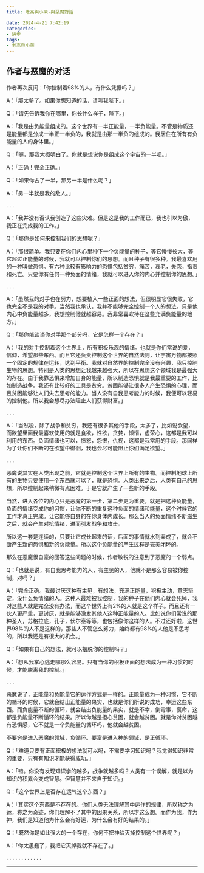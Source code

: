 ```yaml
---
title: 老高與小茉-與惡魔對話

date: 2024-4-21 7:42:19
categories: 
- 进步
tags:
- 老高與小茉
---
```


作者与恶魔的对话
---

作者再次反问：「你控制着98%的人，有什么凭据吗？」

A：「那太多了。如果你想知道的话，请叫我陛下。」

Q：「请先告诉我你在哪里，你长什么样子，陛下。」

A：「我是由负能量组成的。这个世界有一半正能量，一半负能量。不管是物质还是能量都是分成一半正一半负的，我就是由那一半负的组成的。我居住在所有有负能量的人的身体里。」

Q：「喔，那我大概明白了。你就是想说你是组成这个宇宙的一半呗。」

A：「正确！完全正确。」

Q：「如果你占了一半，那另一半是什么呢？」

A：「另一半就是我的敌人。」

.
.
.

A：「我并没有否认我创造了这些灾难。但是这是我的工作而已，我也引以为傲，我正在完成我的工作。」

Q：「那你是如何来控制我们的思想呢？」

A：「那很简单。我只要在你们内心里种下一个负能量的种子，等它慢慢长大，等它超过正能量的时候，我就可以控制你们的思想。而且种子有很多种。我最喜欢用的一种叫做恐惧。有六种比较有影响力的恐惧包括贫穷，痛苦，衰老，失恋，指责和死亡。只要你有任何一种负面的情绪，我就可以进入你的内心并控制你的思想。」

.
.
.

A：「虽然我的对手也在努力，想要植入一些正面的想法，但很明显它很失败，它也完全不是我的对手。当然我也承认，我并不能够完全控制一个人的想法。只是他内心中负能量越多，我想控制他就越容易。我非常喜欢待在这些充满负能量的地方。」

Q：「那你能谈谈你对手那个部分吗，它是怎样一个存在？」

A：「我的对手控制着这个世界上，所有积极乐观的情绪。也就是你们常说的爱，信仰，希望那些东西。而且它还负责控制这个世界的自然法则，让宇宙万物都按照一个固定的规律在运转，达到平衡。我就对自然界的控制完全没有兴趣，我只控制生物的思想。特别是人类的思想让我越来越强大，所以在思想这个领域我是最强大的存在。由于我靠恐惧来增加自身的能量，所以制造恐惧就是我最重要的工作，比如制造战争。我还有比较好的工具是贫穷。贫困能够让很多人产生恐惧的心理，而且贫困能够让人们失去思考的能力。当人没有自我思考能力的时候，我便可以轻易的控制他。所以我会想尽办法阻止人们获得财富。」

.
.
.

A：「当然啦，除了战争和贫穷，我还有很多其他的手段，太多了，比如说欲望，而欲望里面我最喜欢使用的就是食欲，性欲，贪婪，懒惰，虚荣心，这都是我可以利用的东西。负面情绪也可以，愤怒，怨恨，仇视，这都是我常用的手段。那同样为了让你们不断的在欲望中徘徊，我也会尽可能阻止你们满足欲望。」

.
.
.

恶魔说其实在人类出现之前，它就是控制这个世界上所有的生物。而控制地球上所有的生物只要使用一个东西就可以了，就是恐惧。人类出来之后，人类有自己的思想，所以控制起来稍微有点困难。于是它就产生了一些新的手段。

当然，进入各位的内心只是恶魔的第一步，第二步更为重要，就是把这种负能量，负面的情绪变成你的习惯，让你不断的重复这种负面的情绪和能量，这个时候它的工作才真正完成。让它能够自身的在你身体内成长。那么当人的负面情绪不断滋生之后，就会产生对抗情绪，进而引发战争和攻击。

所以这一套是连续的，只要让它成长起来的话，后面的事情就水到渠成了，就会不断产生新的恐惧和新的负能量。所以这个负能量的产生过程是完美闭环的。

那么在恶魔很自豪的回答这些问题的时候，作者敏锐的注意到了恶魔的一个弱点。

Q：「也就是说，有自我思考能力的人，有主见的人，他就不是那么容易被你控制，对吗？」

A：「完全正确。我最讨厌这种有主见，有想法，充满正能量，积极主动，意志坚定，没什么负情绪的人。这种人最难被我控制，我的种子在他们内心就会死掉，我对这些人就是完全没有办法，而这个世界上有2%的人就是这个样子。而且还有一伙人更严重，更讨厌，就是能够激发其他人这种正能量的人。比如说你们常说的那种圣人，苏格拉底，孔子，伏尔泰等等，也包括像你这样的人。不过还好啦，这世界98%的人不是这样的，那些人不管怎么努力，始终都有98%的人他是不思考的，所以我还是有很大的机会。」

Q：「如果有自己的想法，就可以摆脱你的控制吗？」

A：「想从我掌心逃走哪那么容易。只有当你的积极正面的想法成为一种习惯的时候，才能脱离我的控制。」

.
.
.

恶魔说了，正能量和负能量它的运作方式是一样的。正能量成为一种习惯，它不断的循环的时候，它就会结出正能量的果实，也就是你们所说的成功，幸运这些东西。而负能量不断的循环，就会结出负能量的果实，就是不幸，倒霉事，衰命，这都是负能量不断循环的结果。所以你越是担心贫困，就会越贫困。就是你对贫困越有恐惧感，它不就是一个负能量的循环吗，他就会越贫困。

不要穷是进入恶魔的领域，负循环。要富是进入神的领域，是正循环。

Q：「难道只要有正面积极的想法就可以吗，不需要学习知识吗？我觉得知识非常的重要，只有有知识才能获得成功。」

A：「错。你没有发现知识学的越多，战争就越多吗？人类有一个误解，就是以为知识的积累会变成智慧。但智慧并不来自于知识。」

Q：「这个世界上是否存在运气这个东西？」

A：「其实这个东西是不存在的。你们人类无法理解其中运作的规律，所以称之为运，称之为奇迹，你们理解不了其中的因果关系，所以才这么想。而作为我，作为神，我们是知道他为什么会有好运，为什么会有好的结果的。」

Q：「既然你是如此强大的一个存在，你何不把神给灭掉控制这个世界呢？」

A：「你太愚蠢了，我把它灭掉我就不存在了。」

.
.
.
.
.
.
.
.
.
.
.
.




---